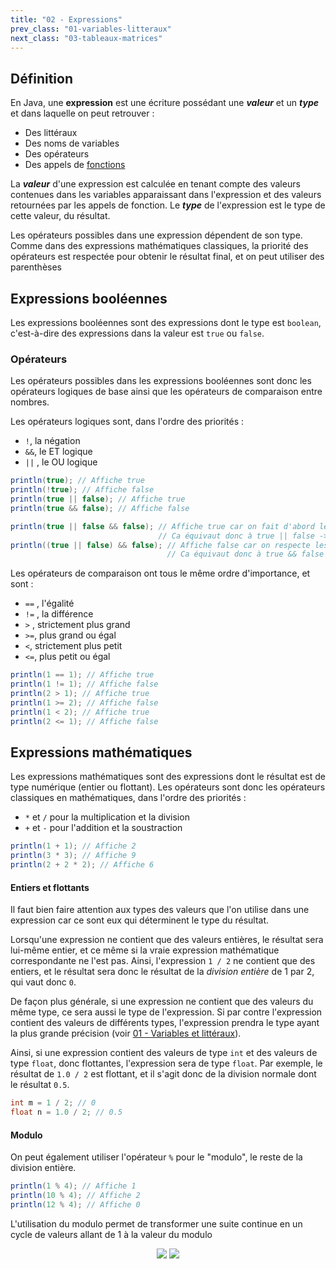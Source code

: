 ```yaml
---
title: "02 - Expressions"
prev_class: "01-variables-litteraux"
next_class: "03-tableaux-matrices"
---
```



## Définition

En Java, une **expression** est une écriture possédant une ***valeur*** et un ***type*** et dans laquelle on peut retrouver :
- Des littéraux
- Des noms de variables
- Des opérateurs
- Des appels de [fonctions](cours/06-fonctions.md)

La ***valeur*** d'une expression est calculée en tenant compte des valeurs contenues dans les variables apparaissant dans l'expression et des valeurs retournées par les appels de fonction. Le ***type*** de l'expression est le type de cette valeur, du résultat.

Les opérateurs possibles dans une expression dépendent de son type. Comme dans des expressions mathématiques classiques, la priorité des opérateurs est respectée pour obtenir le résultat final, et on peut utiliser des parenthèses 

## Expressions booléennes

Les expressions booléennes sont des expressions dont le type est `boolean`, c'est-à-dire des expressions dans la valeur est `true` ou `false`. 

### Opérateurs 

Les opérateurs possibles dans les expressions booléennes sont donc les opérateurs logiques de base ainsi que les opérateurs de comparaison entre nombres.

Les opérateurs logiques sont, dans l'ordre des priorités :

- `!`, la négation 
- `&&`, le ET logique
- `||` , le OU logique

```java
println(true); // Affiche true
println(!true); // Affiche false
println(true || false); // Affiche true
println(true && false); // Affiche false

println(true || false && false); // Affiche true car on fait d'abord le &&
                                 // Ca équivaut donc à true || false -> true
println((true || false) && false); // Affiche false car on respecte les parenthèses
                                   // Ca équivaut donc à true && false -> false
``` 

Les opérateurs de comparaison ont tous le même ordre d'importance, et sont :

- `==` , l'égalité
- `!=` , la différence
- `>` , strictement plus grand
- `>=`, plus grand ou égal
- `<`, strictement plus petit
- `<=`, plus petit ou égal

```java
println(1 == 1); // Affiche true
println(1 != 1); // Affiche false
println(2 > 1); // Affiche true
println(1 >= 2); // Affiche false
println(1 < 2); // Affiche true
println(2 <= 1); // Affiche false
```

## Expressions mathématiques

Les expressions mathématiques sont des expressions dont le résultat est de type numérique (entier ou flottant). Les opérateurs sont donc les opérateurs classiques en mathématiques, dans l'ordre des priorités :

- `*` et `/` pour la multiplication et la division
- `+` et `-` pour l'addition et la soustraction

```java
println(1 + 1); // Affiche 2
println(3 * 3); // Affiche 9
println(2 + 2 * 2); // Affiche 6
```

#### Entiers et flottants

Il faut bien faire attention aux types des valeurs que l'on utilise dans une expression car ce sont eux qui déterminent le type du résultat. 

Lorsqu'une expression ne contient que des valeurs entières, le résultat sera lui-même entier, et ce même si la vraie expression mathématique correspondante ne l'est pas. Ainsi, l'expression `1 / 2` ne contient que des entiers, et le résultat sera donc le résultat de la *division entière* de 1 par 2, qui vaut donc `0`. 

De façon plus générale, si une expression ne contient que des valeurs du même type, ce sera aussi le type de l'expression. Si par contre l'expression contient des valeurs de différents types, l'expression prendra le type ayant la plus grande précision (voir [01 - Variables et littéraux](cours/01-variables-litteraux.md)).

Ainsi, si une expression contient des valeurs de type `int` et des valeurs de type `float`, donc flottantes, l'expression sera de type `float`. Par exemple, le résultat de `1.0 / 2` est flottant, et il s'agit donc de la division normale dont le résultat `0.5`.

```java
int m = 1 / 2; // 0
float n = 1.0 / 2; // 0.5
```

#### Modulo

On peut également utiliser l'opérateur `%` pour le "modulo", le reste de la division entière. 

```java
println(1 % 4); // Affiche 1
println(10 % 4); // Affiche 2
println(12 % 4); // Affiche 0
```

L'utilisation du modulo permet de transformer une suite continue en un cycle de valeurs allant de 1 à la valeur du modulo


<p align="center">
<img src="/stic/images/modulo_dm.svg" class="svg-dark-mode w-75"/>
<img src="/stic/images/modulo_lm.svg" class="svg-light-mode w-75"/>
</p>
